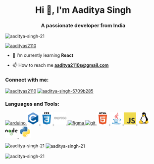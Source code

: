 <h1 align="center">Hi 👋, I'm Aaditya Singh</h1>
<h3 align="center">A passionate developer from India</h3>

<p align="left"> <img src="https://komarev.com/ghpvc/?username=aaditya-singh-21&label=Profile%20views&color=0e75b6&style=flat" alt="aaditya-singh-21" /> </p>

<p align="left"> <a href="https://twitter.com/aadityas2110" target="blank"><img src="https://img.shields.io/twitter/follow/aadityas2110?logo=twitter&style=for-the-badge" alt="aadityas2110" /></a> </p>

- 🌱 I’m currently learning **React**

- 📫 How to reach me **aaditya2110s@gmail.com**

<h3 align="left">Connect with me:</h3>
<p align="left">
<a href="https://twitter.com/aadityas2110" target="blank"><img align="center" src="https://raw.githubusercontent.com/rahuldkjain/github-profile-readme-generator/master/src/images/icons/Social/twitter.svg" alt="aadityas2110" height="30" width="40" /></a>
<a href="https://linkedin.com/in/aaditya-singh-5709b285" target="blank"><img align="center" src="https://raw.githubusercontent.com/rahuldkjain/github-profile-readme-generator/master/src/images/icons/Social/linked-in-alt.svg" alt="aaditya-singh-5709b285" height="30" width="40" /></a>
</p>

<h3 align="left">Languages and Tools:</h3>
<p align="left"> <a href="https://www.arduino.cc/" target="_blank" rel="noreferrer"> <img src="https://cdn.worldvectorlogo.com/logos/arduino-1.svg" alt="arduino" width="40" height="40"/> </a> <a href="https://www.cprogramming.com/" target="_blank" rel="noreferrer"> <img src="https://raw.githubusercontent.com/devicons/devicon/master/icons/c/c-original.svg" alt="c" width="40" height="40"/> </a> <a href="https://www.w3schools.com/css/" target="_blank" rel="noreferrer"> <img src="https://raw.githubusercontent.com/devicons/devicon/master/icons/css3/css3-original-wordmark.svg" alt="css3" width="40" height="40"/> </a> <a href="https://expressjs.com" target="_blank" rel="noreferrer"> <img src="https://raw.githubusercontent.com/devicons/devicon/master/icons/express/express-original-wordmark.svg" alt="express" width="40" height="40"/> </a> <a href="https://www.figma.com/" target="_blank" rel="noreferrer"> <img src="https://www.vectorlogo.zone/logos/figma/figma-icon.svg" alt="figma" width="40" height="40"/> </a> <a href="https://git-scm.com/" target="_blank" rel="noreferrer"> <img src="https://www.vectorlogo.zone/logos/git-scm/git-scm-icon.svg" alt="git" width="40" height="40"/> </a> <a href="https://www.w3.org/html/" target="_blank" rel="noreferrer"> <img src="https://raw.githubusercontent.com/devicons/devicon/master/icons/html5/html5-original-wordmark.svg" alt="html5" width="40" height="40"/> </a> <a href="https://www.java.com" target="_blank" rel="noreferrer"> <img src="https://raw.githubusercontent.com/devicons/devicon/master/icons/java/java-original.svg" alt="java" width="40" height="40"/> </a> <a href="https://developer.mozilla.org/en-US/docs/Web/JavaScript" target="_blank" rel="noreferrer"> <img src="https://raw.githubusercontent.com/devicons/devicon/master/icons/javascript/javascript-original.svg" alt="javascript" width="40" height="40"/> </a> <a href="https://www.linux.org/" target="_blank" rel="noreferrer"> <img src="https://raw.githubusercontent.com/devicons/devicon/master/icons/linux/linux-original.svg" alt="linux" width="40" height="40"/> </a> <a href="https://nodejs.org" target="_blank" rel="noreferrer"> <img src="https://raw.githubusercontent.com/devicons/devicon/master/icons/nodejs/nodejs-original-wordmark.svg" alt="nodejs" width="40" height="40"/> </a> <a href="https://www.python.org" target="_blank" rel="noreferrer"> <img src="https://raw.githubusercontent.com/devicons/devicon/master/icons/python/python-original.svg" alt="python" width="40" height="40"/> </a> </p>

<p><img align="left" src="https://github-readme-stats.vercel.app/api/top-langs?username=aaditya-singh-21&show_icons=true&locale=en&layout=compact" alt="aaditya-singh-21" /></p>

<p>&nbsp;<img align="center" src="https://github-readme-stats.vercel.app/api?username=aaditya-singh-21&show_icons=true&locale=en" alt="aaditya-singh-21" /></p>

<p><img align="center" src="https://github-readme-streak-stats.herokuapp.com/?user=aaditya-singh-21&" alt="aaditya-singh-21" /></p>

